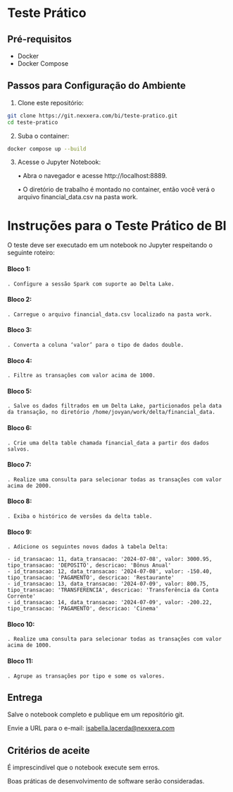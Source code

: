 # Teste Prático

## Pré-requisitos

- Docker
- Docker Compose

## Passos para Configuração do Ambiente

1. Clone este repositório:

```bash
git clone https://git.nexxera.com/bi/teste-pratico.git
cd teste-pratico
```
2. Suba o container:

```bash
docker compose up --build
```

3.	Acesse o Jupyter Notebook:

	•	Abra o navegador e acesse http://localhost:8889.

	•	O diretório de trabalho é montado no container, então você verá o arquivo financial_data.csv na pasta work.

# Instruções para o Teste Prático de BI

O teste deve ser executado em um notebook no Jupyter respeitando o seguinte roteiro:

#### Bloco 1: 
    . Configure a sessão Spark com suporte ao Delta Lake.

#### Bloco 2: 
    . Carregue o arquivo financial_data.csv localizado na pasta work.

#### Bloco 3: 
    . Converta a coluna ‘valor’ para o tipo de dados double.

#### Bloco 4: 
    . Filtre as transações com valor acima de 1000.

#### Bloco 5:
    . Salve os dados filtrados em um Delta Lake, particionados pela data da transação, no diretório /home/jovyan/work/delta/financial_data.

#### Bloco 6:
    . Crie uma delta table chamada financial_data a partir dos dados salvos.

#### Bloco 7:
    . Realize uma consulta para selecionar todas as transações com valor acima de 2000.

#### Bloco 8:
    . Exiba o histórico de versões da delta table.

#### Bloco 9:
    . Adicione os seguintes novos dados à tabela Delta:

	- id_transacao: 11, data_transacao: '2024-07-08', valor: 3000.95, tipo_transacao: 'DEPOSITO', descricao: 'Bônus Anual'
	- id_transacao: 12, data_transacao: '2024-07-08', valor: -150.40, tipo_transacao: 'PAGAMENTO', descricao: 'Restaurante'
	- id_transacao: 13, data_transacao: '2024-07-09', valor: 800.75, tipo_transacao: 'TRANSFERENCIA', descricao: 'Transferência da Conta Corrente'
	- id_transacao: 14, data_transacao: '2024-07-09', valor: -200.22, tipo_transacao: 'PAGAMENTO', descricao: 'Cinema'

#### Bloco 10:
    . Realize uma consulta para selecionar todas as transações com valor acima de 1000.

#### Bloco 11:
    . Agrupe as transações por tipo e some os valores.

## Entrega

Salve o notebook completo e publique em um repositório git. 

Envie a URL para o e-mail: isabella.lacerda@nexxera.com

## Critérios de aceite

É imprescindível que o notebook execute sem erros. 

Boas práticas de desenvolvimento de software serão consideradas.
